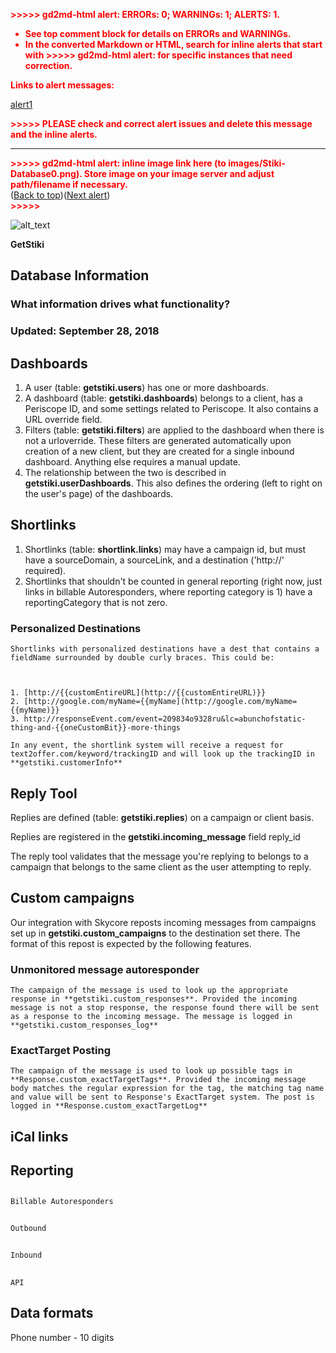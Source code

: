 <!----- Conversion time: 1.15 seconds.


Using this Markdown file:

1. Cut and paste this output into your source file.
2. See the notes and action items below regarding this conversion run.
3. Check the rendered output (headings, lists, code blocks, tables) for proper
   formatting and use a linkchecker before you publish this page.

Conversion notes:

* Docs to Markdown version 1.0β16
* Fri Mar 08 2019 08:36:34 GMT-0800 (PST)
* Source doc: https://docs.google.com/a/getstiki.com/open?id=1_qvIUOUv_YxYqnngfsDl7h__zzczFHFVgLNEyXmtU2o
* This document has images: check for >>>>>  gd2md-html alert:  inline image link in generated source and store images to your server.


----->


<p style="color: red; font-weight: bold">>>>>>  gd2md-html alert:  ERRORs: 0; WARNINGs: 1; ALERTS: 1.</p>
<ul style="color: red; font-weight: bold"><li>See top comment block for details on ERRORs and WARNINGs. <li>In the converted Markdown or HTML, search for inline alerts that start with >>>>>  gd2md-html alert:  for specific instances that need correction.</ul>

<p style="color: red; font-weight: bold">Links to alert messages:</p><a href="#gdcalert1">alert1</a>

<p style="color: red; font-weight: bold">>>>>> PLEASE check and correct alert issues and delete this message and the inline alerts.<hr></p>




<p id="gdcalert1" ><span style="color: red; font-weight: bold">>>>>>  gd2md-html alert: inline image link here (to images/Stiki-Database0.png). Store image on your image server and adjust path/filename if necessary. </span><br>(<a href="#">Back to top</a>)(<a href="#gdcalert2">Next alert</a>)<br><span style="color: red; font-weight: bold">>>>>> </span></p>


![alt_text](images/Stiki-Database0.png "image_tooltip")


**GetStiki**


## Database Information


### What information drives what functionality?


### Updated: September 28, 2018


## Dashboards



1. A user (table: **getstiki.users**) has one or more dashboards.
2. A dashboard (table: **getstiki.dashboards**) belongs to a client, has a Periscope ID, and some settings related to Periscope. It also contains a URL override field.
3. Filters (table: **getstiki.filters**) are applied to the dashboard when there is not a urloverride. These filters are generated automatically upon creation of a new client, but they are created for a single inbound dashboard. Anything else requires a manual update.
4. The relationship between the two is described in **getstiki.userDashboards**. This also defines the ordering (left to right on the user's page) of the dashboards.


## Shortlinks



1. Shortlinks (table: **shortlink.links**) may have a campaign id, but must have a sourceDomain, a sourceLink, and a destination ('http://' required).
2. Shortlinks that shouldn't be counted in general reporting (right now, just links in billable Autoresponders, where reporting category is 1) have a reportingCategory that is not zero.


### 	Personalized Destinations


    Shortlinks with personalized destinations have a dest that contains a fieldName surrounded by double curly braces. This could be:



    1. [http://{{customEntireURL](http://{{customEntireURL)}}
    2. [http://google.com/myName={{myName](http://google.com/myName={{myName)}}
    3. http://responseEvent.com/event=209834o9328ru&lc=abunchofstatic-thing-and-{{oneCustomBit}}-more-things

	In any event, the shortlink system will receive a request for text2offer.com/keyword/trackingID and will look up the trackingID in **getstiki.customerInfo**


## Reply Tool

Replies are defined (table: **getstiki.replies**) on a campaign or client basis.

Replies are registered in the **getstiki.incoming_message** field reply_id

The reply tool validates that the message you're replying to belongs to a campaign that belongs to the same client as the user attempting to reply.


## Custom campaigns

Our integration with Skycore reposts incoming messages from campaigns set up in **getstiki.custom_campaigns** to the destination set there. The format of this repost is expected by the following features.


### Unmonitored message autoresponder


    The campaign of the message is used to look up the appropriate response in **getstiki.custom_responses**. Provided the incoming message is not a stop response, the response found there will be sent as a response to the incoming message. The message is logged in **getstiki.custom_responses_log**


### ExactTarget Posting


    The campaign of the message is used to look up possible tags in **Response.custom_exactTargetTags**. Provided the incoming message body matches the regular expression for the tag, the matching tag name and value will be sent to Response's ExactTarget system. The post is logged in **Response.custom_exactTargetLog**


## iCal links


## Reporting


##
    Billable Autoresponders


##
    Outbound


##
    Inbound


##
    API


## Data formats

Phone number - 10 digits


<!-- Docs to Markdown version 1.0β16 -->
